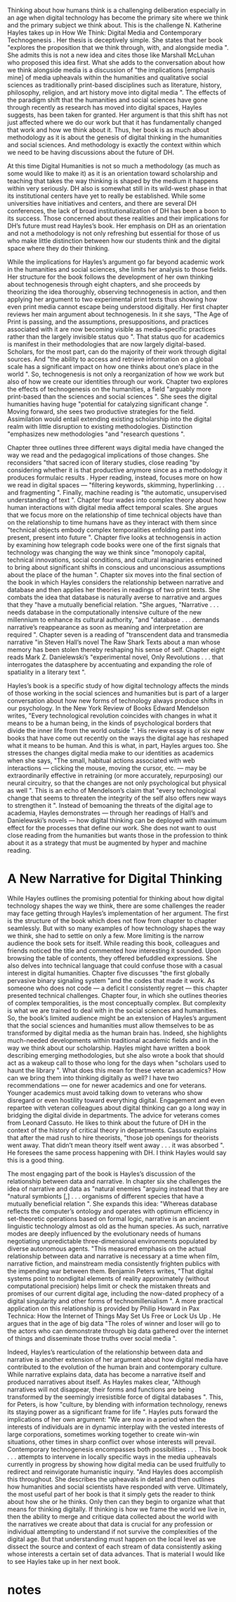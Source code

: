 
Thinking about how humans think is a challenging deliberation especially in an age when digital technology has become the primary site where we think and the primary subject we think about. This is the challenge N. Katherine Hayles takes up in How We Think: Digital Media and Contemporary Technogenesis . Her thesis is deceptively simple. She states that her book "explores the proposition that we think through, with, and alongside media ". She admits this is not a new idea and cites those like Marshall McLuhan who proposed this idea first. What she adds to the conversation about how we think alongside media is a discussion of "the implications [emphasis mine] of media upheavals within the humanities and qualitative social sciences as traditionally print-based disciplines such as literature, history, philosophy, religion, and art history move into digital media ". The effects of the paradigm shift that the humanities and social sciences have gone through recently as research has moved into digital spaces, Hayles suggests, has been taken for granted. Her argument is that this shift has not just affected where we do our work but that it has fundamentally changed that work and how we think about it. Thus, her book is as much about methodology as it is about the genesis of digital thinking in the humanities and social sciences. And methodology is exactly the context within which we need to be having discussions about the future of DH. 

At this time Digital Humanities is not so much a methodology (as much as some would like to make it) as it is an orientation toward scholarship and teaching that takes the way thinking is shaped by the medium it happens within very seriously. DH also is somewhat still in its wild-west phase in that its institutional centers have yet to really be established. While some universities have initiatives and centers, and there are several DH conferences, the lack of broad institutionalization of DH has been a boon to its success. Those concerned about these realities and their implications for DH’s future must read Hayles’s book. Her emphasis on DH as an orientation and not a methodology is not only refreshing but essential for those of us who make little distinction between how our students think and the digital space where they do their thinking. 

While the implications for Hayles’s argument go far beyond academic work in the humanities and social sciences, she limits her analysis to those fields. Her structure for the book follows the development of her own thinking about technogenesis through eight chapters, and she proceeds by theorizing the idea thoroughly, observing technogenesis in action, and then applying her argument to two experimental print texts thus showing how even print media cannot escape being understood digitally. Her first chapter reviews her main argument about technogenesis. In it she says, "The Age of Print is passing, and the assumptions, presuppositions, and practices associated with it are now becoming visible as media-specific practices rather than the largely invisible status quo ". That status quo for academics is manifest in their methodologies that are now largely digital-based. Scholars, for the most part, can do the majority of their work through digital sources. And "the ability to access and retrieve information on a global scale has a significant impact on how one thinks about one’s place in the world ". So, technogenesis is not only a reorganization of how we work but also of how we create our identities through our work. Chapter two explores the effects of technogenesis on the humanities, a field "arguably more print-based than the sciences and social sciences ". She sees the digital humanities having huge "potential for catalyzing significant change ". Moving forward, she sees two productive strategies for the field. Assimilation would entail extending existing scholarship into the digital realm with little disruption to existing methodologies. Distinction "emphasizes new methodologies "and "research questions ". 

Chapter three outlines three different ways digital media have changed the way we read and the pedagogical implications of those changes. She reconsiders "that sacred icon of literary studies, close reading "by considering whether it is that productive anymore since as a methodology it produces formulaic results . Hyper reading, instead, focuses more on how we read in digital spaces — "filtering keywords, skimming, hyperlinking . . . and fragmenting ". Finally, machine reading is "the automatic, unsupervised understanding of text ". Chapter four wades into complex theory about how human interactions with digital media affect temporal scales. She argues that we focus more on the relationship of time technical objects have than on the relationship to time humans have as they interact with them since "technical objects embody complex temporalities enfolding past into present, present into future ". Chapter five looks at technogensis in action by examining how telegraph code books were one of the first signals that technology was changing the way we think since "monopoly capital, technical innovations, social conditions, and cultural imaginaries entwined to bring about significant shifts in conscious and unconscious assumptions about the place of the human ". Chapter six moves into the final section of the book in which Hayles considers the relationship between narrative and database and then applies her theories in readings of two print texts. She combats the idea that database is naturally averse to narrative and argues that they "have a mutually beneficial relation. "She argues, "Narrative . . . needs database in the computationally intensive culture of the new millennium to enhance its cultural authority, "and "database . . . demands narrative’s reappearance as soon as meaning and interpretation are required ". Chapter seven is a reading of "transcendent data and transmedia narrative "in Steven Hall’s novel The Raw Shark Texts about a man whose memory has been stolen thereby reshaping his sense of self. Chapter eight reads Mark Z. Danielewski’s "experimental novel, Only Revolutions . . . that interrogates the datasphere by accentuating and expanding the role of spatiality in a literary text ". 

Hayles’s book is a specific study of how digital technology affects the minds of those working in the social sciences and humanities but is part of a larger conversation about how new forms of technology always produce shifts in our psychology. In the New York Review of Books Edward Mendelson writes, "Every technological revolution coincides with changes in what it means to be a human being, in the kinds of psychological borders that divide the inner life from the world outside ". His review essay is of six new books that have come out recently on the ways the digital age has reshaped what it means to be human. And this is what, in part, Hayles argues too. She stresses the changes digital media make to our identities as academics when she says, "The small, habitual actions associated with web interactions — clicking the mouse, moving the cursor, etc. — may be extraordinarily effective in retraining (or more accurately, repurposing) our neural circuitry, so that the changes are not only psychological but physical as well ". This is an echo of Mendelson’s claim that "every technological change that seems to threaten the integrity of the self also offers new ways to strengthen it ". Instead of bemoaning the threats of the digital age to academia, Hayles demonstrates — through her readings of Hall’s and Danielewski’s novels — how digital thinking can be deployed with maximum effect for the processes that define our work. She does not want to oust close reading from the humanities but wants those in the profession to think about it as a strategy that must be augmented by hyper and machine reading. 


# A New Narrative for Digital Thinking 


While Hayles outlines the promising potential for thinking about how digital technology shapes the way we think, there are some challenges the reader may face getting through Hayles’s implementation of her argument. The first is the structure of the book which does not flow from chapter to chapter seamlessly. But with so many examples of how technology shapes the way we think, she had to settle on only a few. More limiting is the narrow audience the book sets for itself. While reading this book, colleagues and friends noticed the title and commented how interesting it sounded. Upon browsing the table of contents, they offered befuddled expressions. She also delves into technical language that could confuse those with a casual interest in digital humanities. Chapter five discusses "the first globally pervasive binary signaling system "and the codes that made it work. As someone who does not code — a deficit I consistently regret — this chapter presented technical challenges. Chapter four, in which she outlines theories of complex temporalities, is the most conceptually complex. But complexity is what we are trained to deal with in the social sciences and humanities. So, the book’s limited audience might be an extension of Hayles’s argument that the social sciences and humanities must allow themselves to be as transformed by digital media as the human brain has. Indeed, she highlights much-needed developments within traditional academic fields and in the way we think about our scholarship. Hayles might have written a book describing emerging methodologies, but she also wrote a book that should act as a wakeup call to those who long for the days when "scholars used to haunt the library ". What does this mean for these veteran academics? How can we bring them into thinking digitally as well? I have two recommendations — one for newer academics and one for veterans. Younger academics must avoid talking down to veterans who show disregard or even hostility toward everything digital. Engagement and even repartee with veteran colleagues about digital thinking can go a long way in bridging the digital divide in departments. The advice for veterans comes from Leonard Cassuto. He likes to think about the future of DH in the context of the history of critical theory in departments. Cassuto explains that after the mad rush to hire theorists, "those job openings for theorists went away. That didn’t mean theory itself went away . . . it was absorbed ". He foresees the same process happening with DH. I think Hayles would say this is a good thing. 

The most engaging part of the book is Hayles’s discussion of the relationship between data and narrative. In chapter six she challenges the idea of narrative and data as "natural enemies "arguing instead that they are "natural symbionts [,] . . . organisms of different species that have a mutually beneficial relation ". She expands this idea: "Whereas database reflects the computer’s ontology and operates with optimum efficiency in set-theoretic operations based on formal logic, narrative is an ancient linguistic technology almost as old as the human species. As such, narrative modes are deeply influenced by the evolutionary needs of humans negotiating unpredictable three-dimensional environments populated by diverse autonomous agents. "This measured emphasis on the actual relationship between data and narrative is necessary at a time when film, narrative fiction, and mainstream media consistently frighten publics with the impending war between them. Benjamin Peters writes, "That digital systems point to nondigital elements of reality approximately (without computational precision) helps limit or check the mistaken threats and promises of our current digital age, including the now-dated prophecy of a digital singularity and other forms of technomillenialism ". A more practical application on this relationship is provided by Philip Howard in Pax Technica: How the Internet of Things May Set Us Free or Lock Us Up . He argues that in the age of big data "The roles of winner and loser will go to the actors who can demonstrate through big data gathered over the internet of things and disseminate those truths over social media ". 

Indeed, Hayles’s rearticulation of the relationship between data and narrative is another extension of her argument about how digital media have contributed to the evolution of the human brain and contemporary culture. While narrative explains data, data has become a narrative itself and produced narratives about itself. As Hayles makes clear, "Although narratives will not disappear, their forms and functions are being transformed by the seemingly irresistible force of digital databases ". This, for Peters, is how "culture, by blending with information technology, renews its staying power as a significant frame for life ". Hayles puts forward the implications of her own argument: "We are now in a period when the interests of individuals are in dynamic interplay with the vested interests of large corporations, sometimes working together to create win-win situations, other times in sharp conflict over whose interests will prevail. Contemporary technogenesis encompasses both possibilities . . . This book . . . attempts to intervene in locally specific ways in the media upheavals currently in progress by showing how digital media can be used fruitfully to redirect and reinvigorate humanistic inquiry. "And Hayles does accomplish this throughout. She describes the upheavals in detail and then outlines how humanities and social scientists have responded with verve. Ultimately, the most useful part of her book is that it simply gets the reader to think about how she or he thinks. Only then can they begin to organize what that means for thinking digitally. If thinking is how we frame the world we live in, then the ability to merge and critique data collected about the world with the narratives we create about that data is crucial for any profession or individual attempting to understand if not survive the complexities of the digital age. But that understanding must happen on the local level as we dissect the source and context of each stream of data consistently asking whose interests a certain set of data advances. That is material I would like to see Hayles take up in her next book. 


# notes
